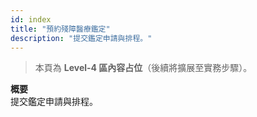 ```yaml
---
id: index
title: "預約殘障醫療鑑定"
description: "提交鑑定申請與排程。"
---
```


> 本頁為 **Level-4 區內容占位**（後續將擴展至實務步驟）。

**概要**  
提交鑑定申請與排程。
